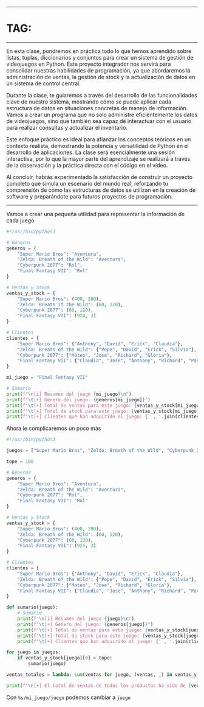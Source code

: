 
---
# TAG: 
----
En esta clase, pondremos en práctica todo lo que hemos aprendido sobre listas, tuplas, diccionarios y conjuntos para crear un sistema de gestión de videojuegos en Python. Este proyecto integrador nos servirá para consolidar nuestras habilidades de programación, ya que abordaremos la administración de ventas, la gestión de stock y la actualización de datos en un sistema de control central.

Durante la clase, te guiaremos a través del desarrollo de las funcionalidades clave de nuestro sistema, mostrando cómo se puede aplicar cada estructura de datos en situaciones concretas de manejo de información. Vamos a crear un programa que no solo administre eficientemente los datos de videojuegos, sino que también sea capaz de interactuar con el usuario para realizar consultas y actualizar el inventario.

Este enfoque práctico es ideal para afianzar los conceptos teóricos en un contexto realista, demostrando la potencia y versatilidad de Python en el desarrollo de aplicaciones. La clase será esencialmente una sesión interactiva, por lo que la mayor parte del aprendizaje se realizará a través de la observación y la práctica directa con el código en el vídeo.

Al concluir, habrás experimentado la satisfacción de construir un proyecto completo que simula un escenario del mundo real, reforzando tu comprensión de cómo las estructuras de datos se utilizan en la creación de software y preparándote para futuros proyectos de programación.

---
Vamos a crear una pequeña utilidad para representar la información de cada juego 

```python
#!/usr/bin/python3

# Géneros
generos = {
	"Super Mario Bros": "Aventura",
	"Zelda: Breath of the Wild": "Aventura",
	"Cyberpunk 2077": "Rol",
	"Final Fantasy VII": "Rol"
}

# Ventas y Stock
ventas_y_stock = {
	"Super Mario Bros": (400, 200),
	"Zelda: Breath if the Wild": (60, 120),
	"Cyberpunk 2077": (60, 120),
	"Final Fantasy VII": (924, 3)
}

# Clientes 
clientes = {
	"Super Mario Bros": {"Anthony", "David", "Erick", "Claudia"},
	"Zelda: Breath of the Wild": {"Pepe", "David", "Erick", "Silvia"},
	"Cyberpunk 2077": {"Mateo", "Jose", "Richard", "Gloria"},
	"Final Fantasy VII": {"Claudia", "Jose", "Anthony", "Richard", "Paola"}
}

mi_juego = "Final Fantasy VII"

# Sumario
print(f"\n[i] Resumen del juego {mi_juego}\n")
print(f"\t[+] Género del juego: {generos[mi_juego]}")
print(f"\t[+] Total de ventas para este juego: {ventas_y_stock[mi_juego][0]} unidades")
print(f"\t[+] Total de stock para este juego: {ventas_y_stock[mi_juego][1]} unidades")
print(f"\t[+] Clientes que han adquirido el juego: {' , '.join(clientes[mi_juego])}")
```

Ahora le complicaremos un poco más

```python
#!/usr/bin/python3

juegos = ["Super Mario Bros", "Zelda: Breath of the Wild", "Cyberpunk 2077", "Final Fantasy VII"]

tope = 100

# Géneros
generos = {
	"Super Mario Bros": "Aventura",
	"Zelda: Breath of the Wild": "Aventura",
	"Cyberpunk 2077": "Rol",
	"Final Fantasy VII": "Rol"
}

# Ventas y Stock
ventas_y_stock = {
	"Super Mario Bros": (400, 200),
	"Zelda: Breath of the Wild": (60, 120),
	"Cyberpunk 2077": (60, 120),
	"Final Fantasy VII": (924, 3)
}

# Clientes 
clientes = {
	"Super Mario Bros": {"Anthony", "David", "Erick", "Claudia"},
	"Zelda: Breath of the Wild": {"Pepe", "David", "Erick", "Silvia"},
	"Cyberpunk 2077": {"Mateo", "Jose", "Richard", "Gloria"},
	"Final Fantasy VII": {"Claudia", "Jose", "Anthony", "Richard", "Paola"}
}

def sumario(juego):
	# Sumario
	print(f"\n[i] Resumen del juego {juego}\n")
	print(f"\t[+] Género del juego: {generos[juego]}")
	print(f"\t[+] Total de ventas para este juego: {ventas_y_stock[juego][0]} unidades")
	print(f"\t[+] Total de stock para este juego: {ventas_y_stock[juego][1]} unidades")
	print(f"\t[+] Clientes que han adquirido el juego: {' , '.join(clientes[juego])}")

for juego in juegos:
	if ventas_y_stock[juego][0] > tope:
		sumario(juego)

ventas_totales = lambda: sum(ventas for juego, (ventas, _) in ventas_y_stock.items() if ventas_y_stock[juego][0] > tope)

print(f"\n[+] El total de ventas de todos los productos ha sido de {ventas_totales()} productos")
```

Con `%s/mi_juego/juego` podemos cambiar a `juego`

